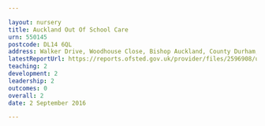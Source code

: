 ```yaml
---

layout: nursery
title: Auckland Out Of School Care
urn: 550145
postcode: DL14 6QL
address: Walker Drive, Woodhouse Close, Bishop Auckland, County Durham, DL14 6QL
latestReportUrl: https://reports.ofsted.gov.uk/provider/files/2596908/urn/550145.pdf
teaching: 2
development: 2
leadership: 2
outcomes: 0
overall: 2
date: 2 September 2016

---
```

